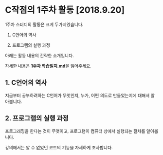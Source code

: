 # C작점의 1주차 활동 [2018.9.20]

1주차 스터디의 활동은 크게 두가지였습니다.

1. C언어의 역사

2. 프로그램의 실행 과정

아래는 활동 내용의 간략한 소개입니다.

자세한 내용은 [**1주차 학습일지.md**](https://github.com/yh08037/Ctart-point/blob/master/week1/1%EC%A3%BC%EC%B0%A8%20%ED%95%99%EC%8A%B5%EC%9D%BC%EC%A7%80.md)을 읽어주세요.

## 1. C언어의 역사

지금부터 공부하려하는 C언어가 무엇인지, 누가, 어떤 의도로 만들었는지에 대해서 알아봅니다.

## 2. 프로그램의 실행 과정

프로그래밍을 한다는 것이 무엇이고, 프로그램이 컴퓨터 상에서 실행되는 절차를 알아봅니다.

강의에서는 알 수 없었던 코드의 기능을 자세하게 조사합니다.
